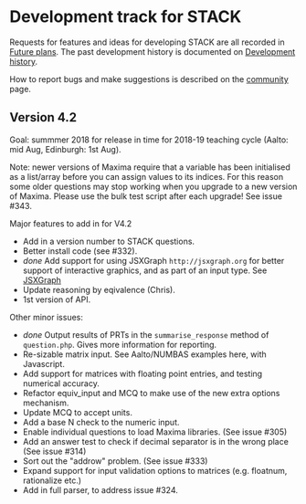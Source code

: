 # Development track for STACK

Requests for features and ideas for developing STACK are all recorded in [Future plans](Future_plans.md). The
past development history is documented on [Development history](Development_history.md).

How to report bugs and make suggestions is described on the [community](../About/Community.md) page.

## Version 4.2

Goal: summmer 2018 for release in time for 2018-19 teaching cycle (Aalto: mid Aug, Edinburgh: 1st Aug).

Note: newer versions of Maxima require that a variable has been initialised as a list/array before you can assign values to its indices.  For this reason some older questions may stop working when you upgrade to a new version of Maxima.  Please use the bulk test script after each upgrade!  See issue #343.

Major features to add in for V4.2

* Add in a version number to STACK questions.
* Better install code (see #332).
* _done_ Add support for using JSXGraph  `http://jsxgraph.org` for better support of interactive graphics, and as part of an input type.  See [JSXGraph](../Authoring/JSXGraph.md)
* Update reasoning by eqivalence (Chris).
* 1st version of API.

Other minor issues:

* _done_ Output results of PRTs in the `summarise_response` method of `question.php`.  Gives more information for reporting.
* Re-sizable matrix input.  See Aalto/NUMBAS examples here, with Javascript.
* Add support for matrices with floating point entries, and testing numerical accuracy.
* Refactor equiv_input and MCQ to make use of the new extra options mechanism.
* Update MCQ to accept units.
* Add a base N check to the numeric input.
* Enable individual questions to load Maxima libraries.  (See issue #305)
* Add an answer test to check if decimal separator is in the wrong place (See issue #314)
* Sort out the "addrow" problem. (See issue #333)
* Expand support for input validation options to matrices (e.g. floatnum, rationalize etc.)
* Add in full parser, to address issue #324.
